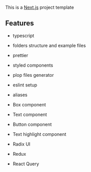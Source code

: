 This is a [Next.js](https://nextjs.org/) project template

## Features

- typescript
- folders structure and example files
- prettier
- styled components
- plop files generator
- eslint setup
- aliases
- Box component
- Text component


- Button component
- Text highlight component
- Radix UI
- Redux
- React Query
